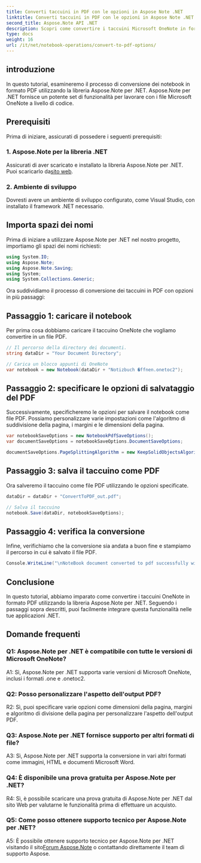 ```yaml
---
title: Converti taccuini in PDF con le opzioni in Aspose Note .NET
linktitle: Converti taccuini in PDF con le opzioni in Aspose Note .NET
second_title: Aspose.Note API .NET
description: Scopri come convertire i taccuini Microsoft OneNote in formato PDF utilizzando la libreria Aspose.Note per .NET con opzioni personalizzabili.
type: docs
weight: 16
url: /it/net/notebook-operations/convert-to-pdf-options/
---
```

## introduzione

In questo tutorial, esamineremo il processo di conversione dei notebook in formato PDF utilizzando la libreria Aspose.Note per .NET. Aspose.Note per .NET fornisce un potente set di funzionalità per lavorare con i file Microsoft OneNote a livello di codice.

## Prerequisiti

Prima di iniziare, assicurati di possedere i seguenti prerequisiti:

### 1. Aspose.Note per la libreria .NET
 Assicurati di aver scaricato e installato la libreria Aspose.Note per .NET. Puoi scaricarlo da[sito web](https://releases.aspose.com/note/net/).

### 2. Ambiente di sviluppo
Dovresti avere un ambiente di sviluppo configurato, come Visual Studio, con installato il framework .NET necessario.

## Importa spazi dei nomi

Prima di iniziare a utilizzare Aspose.Note per .NET nel nostro progetto, importiamo gli spazi dei nomi richiesti:

```csharp
using System.IO;
using Aspose.Note;
using Aspose.Note.Saving;
using System;
using System.Collections.Generic;
```

Ora suddividiamo il processo di conversione dei taccuini in PDF con opzioni in più passaggi:

## Passaggio 1: caricare il notebook

Per prima cosa dobbiamo caricare il taccuino OneNote che vogliamo convertire in un file PDF.

```csharp
// Il percorso della directory dei documenti.
string dataDir = "Your Document Directory";

// Carica un blocco appunti di OneNote
var notebook = new Notebook(dataDir + "Notizbuch �ffnen.onetoc2");
```

## Passaggio 2: specificare le opzioni di salvataggio del PDF

Successivamente, specificheremo le opzioni per salvare il notebook come file PDF. Possiamo personalizzare varie impostazioni come l'algoritmo di suddivisione della pagina, i margini e le dimensioni della pagina.

```csharp
var notebookSaveOptions = new NotebookPdfSaveOptions();
var documentSaveOptions = notebookSaveOptions.DocumentSaveOptions;

documentSaveOptions.PageSplittingAlgorithm = new KeepSolidObjectsAlgorithm();
```

## Passaggio 3: salva il taccuino come PDF

Ora salveremo il taccuino come file PDF utilizzando le opzioni specificate.

```csharp
dataDir = dataDir + "ConvertToPDF_out.pdf";

// Salva il taccuino
notebook.Save(dataDir, notebookSaveOptions);
```

## Passaggio 4: verifica la conversione

Infine, verifichiamo che la conversione sia andata a buon fine e stampiamo il percorso in cui è salvato il file PDF.

```csharp
Console.WriteLine("\nNoteBook document converted to pdf successfully with save options.\nFile saved at " + dataDir);
```

## Conclusione

In questo tutorial, abbiamo imparato come convertire i taccuini OneNote in formato PDF utilizzando la libreria Aspose.Note per .NET. Seguendo i passaggi sopra descritti, puoi facilmente integrare questa funzionalità nelle tue applicazioni .NET.

## Domande frequenti

### Q1: Aspose.Note per .NET è compatibile con tutte le versioni di Microsoft OneNote?

A1: Sì, Aspose.Note per .NET supporta varie versioni di Microsoft OneNote, inclusi i formati .one e .onetoc2.

### Q2: Posso personalizzare l'aspetto dell'output PDF?

R2: Sì, puoi specificare varie opzioni come dimensioni della pagina, margini e algoritmo di divisione della pagina per personalizzare l'aspetto dell'output PDF.

### Q3: Aspose.Note per .NET fornisce supporto per altri formati di file?

A3: Sì, Aspose.Note per .NET supporta la conversione in vari altri formati come immagini, HTML e documenti Microsoft Word.

### Q4: È disponibile una prova gratuita per Aspose.Note per .NET?

R4: Sì, è possibile scaricare una prova gratuita di Aspose.Note per .NET dal sito Web per valutarne le funzionalità prima di effettuare un acquisto.

### Q5: Come posso ottenere supporto tecnico per Aspose.Note per .NET?

 A5: È possibile ottenere supporto tecnico per Aspose.Note per .NET visitando il sito[Forum Aspose.Note](https://forum.aspose.com/c/note/28) o contattando direttamente il team di supporto Aspose.